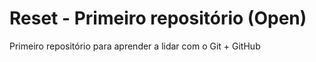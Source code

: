 # Reset - Primeiro repositório (Open)
 Primeiro repositório para aprender a lidar com o Git + GitHub
